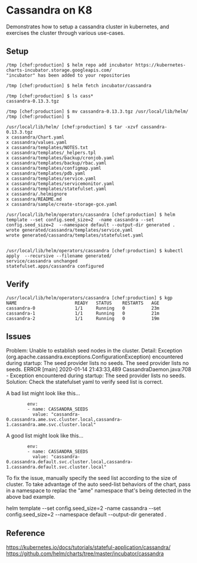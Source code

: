 Cassandra on K8
===============
Demonstrates how to setup a cassandra cluster in kubernetes, and exercises the cluster through various use-cases.


Setup
-----
```
/tmp [chef:production] $ helm repo add incubator https://kubernetes-charts-incubator.storage.googleapis.com/
"incubator" has been added to your repositories
```

```
/tmp [chef:production] $ helm fetch incubator/cassandra

/tmp [chef:production] $ ls cass*
cassandra-0.13.3.tgz

/tmp [chef:production] $ mv cassandra-0.13.3.tgz /usr/local/lib/helm/
/tmp [chef:production] $

/usr/local/lib/helm/ [chef:production] $ tar -xzvf cassandra-0.13.3.tgz
x cassandra/Chart.yaml
x cassandra/values.yaml
x cassandra/templates/NOTES.txt
x cassandra/templates/_helpers.tpl
x cassandra/templates/backup/cronjob.yaml
x cassandra/templates/backup/rbac.yaml
x cassandra/templates/configmap.yaml
x cassandra/templates/pdb.yaml
x cassandra/templates/service.yaml
x cassandra/templates/servicemonitor.yaml
x cassandra/templates/statefulset.yaml
x cassandra/.helmignore
x cassandra/README.md
x cassandra/sample/create-storage-gce.yaml

/usr/local/lib/helm/operators/cassandra [chef:production] $ helm template --set config.seed_size=2  -name cassandra --set config.seed_size=2  --namespace default --output-dir generated .
wrote generated/cassandra/templates/service.yaml
wrote generated/cassandra/templates/statefulset.yaml


/usr/local/lib/helm/operators/cassandra [chef:production] $ kubectl apply  --recursive --filename generated/
service/cassandra unchanged
statefulset.apps/cassandra configured
```

Verify
------
```
/usr/local/lib/helm/operators/cassandra [chef:production] $ kgp
NAME                      READY   STATUS    RESTARTS   AGE
cassandra-0               1/1     Running   0          23m
cassandra-1               1/1     Running   0          21m
cassandra-2               1/1     Running   0          19m
```

Issues
------
Problem: Unable to establish seed nodes in the cluster.
Detail:
Exception (org.apache.cassandra.exceptions.ConfigurationException) encountered during startup: The seed provider lists no seeds.
The seed provider lists no seeds.
ERROR [main] 2020-01-14 21:43:33,489 CassandraDaemon.java:708 - Exception encountered during startup: The seed provider lists no seeds.
Solution:
Check the statefulset yaml to verify seed list is correct.

A bad list might look like this...
```
        env:
        - name: CASSANDRA_SEEDS
          value: "cassandra-0.cassandra.ame.svc.cluster.local,cassandra-1.cassandra.ame.svc.cluster.local"
```

A good list might look like this...
```
        env:
        - name: CASSANDRA_SEEDS
          value: "cassandra-0.cassandra.default.svc.cluster.local,cassandra-1.cassandra.default.svc.cluster.local"
```

To fix the issue, manually specify the seed list according to the size of cluster.  To take advantage of the auto seed-list behaviors of the chart, pass in a namespace to replac the "ame" namespace that's being detected in the above bad example.

helm template --set config.seed_size=2  -name cassandra --set config.seed_size=2  --namespace default --output-dir generated .



Reference
---------
https://kubernetes.io/docs/tutorials/stateful-application/cassandra/
https://github.com/helm/charts/tree/master/incubator/cassandra

